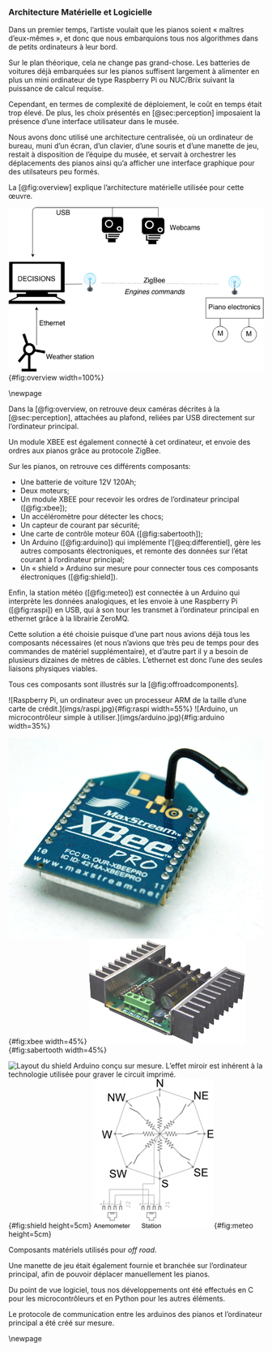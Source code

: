 ### Architecture Matérielle et Logicielle

Dans un premier temps, l’artiste voulait que les pianos soient « maîtres d’eux-mêmes », et donc que nous embarquions
tous nos algorithmes dans de petits ordinateurs à leur bord.

Sur le plan théorique, cela ne change pas grand-chose. Les batteries de voitures déjà embarquées sur les pianos
suffisent largement à alimenter en plus un mini ordinateur de type Raspberry Pi ou NUC/Brix suivant la puissance de
calcul requise.

Cependant, en termes de complexité de déploiement, le coût en temps était trop élevé. De plus, les choix présentés en
[@sec:perception] imposaient la présence d’une interface utilisateur dans le musée.

Nous avons donc utilisé une architecture centralisée, où un ordinateur de bureau, muni d’un écran, d’un clavier, d’une
souris et d’une manette de jeu, restait à disposition de l’équipe du musée, et servait à orchestrer les déplacements
des pianos ainsi qu’a afficher une interface graphique pour des utilsateurs peu formés.

La [@fig:overview] explique l’architecture matérielle utilisée pour cette œuvre.

![Architecture matérielle de l’œuvre *off road*.](imgs/overview.png){#fig:overview width=100%}

\newpage

Dans la [@fig:overview, on retrouve deux caméras décrites à la [@sec:perception], attachées au plafond, reliées par USB
directement sur l’ordinateur principal.

Un module XBEE est également connecté à cet ordinateur, et envoie des ordres aux pianos grâce au protocole ZigBee.

Sur les pianos, on retrouve ces différents composants:

* Une batterie de voiture 12V 120Ah;
* Deux moteurs;
* Un module XBEE pour recevoir les ordres de l’ordinateur principal ([@fig:xbee]);
* Un accéléromètre pour détecter les chocs;
* Un capteur de courant par sécurité;
* Une carte de contrôle moteur 60A ([@fig:sabertooth]);
* Un Arduino ([@fig:arduino]) qui implémente l’[@eq:differentiel], gère les autres composants électroniques, et remonte
  des données sur l’état courant à l’ordinateur principal;
* Un « shield » Arduino sur mesure pour connecter tous ces composants électroniques ([@fig:shield]).

Enfin, la station météo ([@fig:meteo]) est connectée à un Arduino qui interprète les données analogiques, et les envoie
à une Raspberry Pi ([@fig:raspi]) en USB, qui à son tour les transmet à l’ordinateur principal en ethernet grâce à la
librairie ZeroMQ.

Cette solution a été choisie puisque d’une part nous avions déjà tous les composants nécessaires (et nous n’avions que
très peu de temps pour des commandes de matériel supplémentaire), et d’autre part il y a besoin de plusieurs dizaines
de mètres de câbles. L’ethernet est donc l’une des seules liaisons physiques viables.

Tous ces composants sont illustrés sur la [@fig:offroadcomponents].

<div id="fig:offroadcomponents">
![Raspberry Pi, un ordinateur avec un processeur ARM de la taille d’une carte de crédit.](imgs/raspi.jpg){#fig:raspi
width=55%}
![Arduino, un microcontrôleur simple à utiliser.](imgs/arduino.jpg){#fig:arduino width=35%}

![Module XBEE, pour transmettre des données sans fil selon le protocole ZigBee.](imgs/xbee.jpg){#fig:xbee width=45%}
![Carte de contrôle moteurs.](imgs/sabertooth.png){#fig:sabertooth width=45%}

![Layout du shield Arduino conçu sur mesure. L’effet miroir est inhérent à la technologie utilisée pour graver le
circuit imprimé.](imgs/kennim.png){#fig:shield height=5cm}
![Schéma électrique de la girouette et de l’anémomètre utilisés.](imgs/analog.png){#fig:meteo height=5cm}

Composants matériels utilisés pour *off road*.
</div>

Une manette de jeu était également fournie et branchée sur l’ordinateur principal, afin de pouvoir déplacer
manuellement les pianos.

Du point de vue logiciel, tous nos développements ont été effectués en C pour les microcontrôleurs et en Python pour
les autres éléments.

Le protocole de communication entre les arduinos des pianos et l’ordinateur principal a été créé sur mesure.

\newpage

